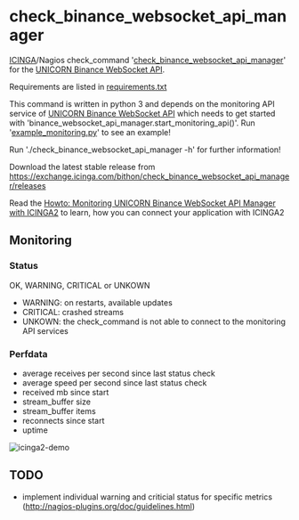 # check_binance_websocket_api_manager
[ICINGA](https://icinga.com)/Nagios check_command '[check_binance_websocket_api_manager](https://exchange.icinga.com/bithon/check_binance_websocket_api_manager)' for the [UNICORN Binance WebSocket API](https://github.com/unicorn-data-analysis/unicorn-binance-websocket-api).

Requirements are listed in [requirements.txt](https://github.com/unicorn-data-analysis/unicorn-binance-websocket-api/blob/master/tools/icinga/requirements.txt)

This command is written in python 3 and depends on the monitoring API service of [UNICORN Binance WebSocket API](https://github.com/unicorn-data-analysis/unicorn-binance-websocket-api) which needs to get started with 'binance_websocket_api_manager.start_monitoring_api()'. Run '[example_monitoring.py](https://github.com/unicorn-data-analysis/unicorn-binance-websocket-api/blob/master/example_monitoring.py)' to see an example!

Run './check_binance_websocket_api_manager -h' for further information!

Download the latest stable release from https://exchange.icinga.com/bithon/check_binance_websocket_api_manager/releases

Read the [Howto: Monitoring UNICORN Binance WebSocket API Manager with ICINGA2](https://www.unicorn-data.com/blog/article-details/howto-monitoring-unicorn-binance-websocket-api-manager-with-icinga2.html) to learn, how you can connect your application with ICINGA2

## Monitoring
### Status
OK, WARNING, CRITICAL or UNKOWN
- WARNING: on restarts, available updates
- CRITICAL: crashed streams
- UNKOWN: the check_command is not able to connect to the monitoring API services

### Perfdata
- average receives per second since last status check
- average speed per second since last status check
- received mb since start
- stream_buffer size
- stream_buffer items
- reconnects since start
- uptime

![icinga2-demo](https://s3.gifyu.com/images/icinga2-unicorn_binance_websocket_api.png)

## TODO
- implement individual warning and criticial status for specific metrics (http://nagios-plugins.org/doc/guidelines.html)